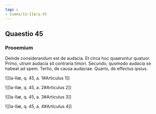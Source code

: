 ```yaml
---
tags : 
- Summa/Ia-IIæ/q.45
---
```


## Quaestio 45

### Prooemium

Deinde considerandum est de audacia. Et circa hoc quaeruntur quatuor. Primo, utrum audacia sit contraria timori. Secundo, quomodo audacia se habeat ad spem. Tertio, de causa audaciae. Quarto, de effectus ipsius.

![[Ia-IIæ, q. 45, a. 1#Articulus 1]]

![[Ia-IIæ, q. 45, a. 2#Articulus 2]]

![[Ia-IIæ, q. 45, a. 3#Articulus 3]]

![[Ia-IIæ, q. 45, a. 4#Articulus 4]]

